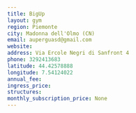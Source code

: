 ```yaml
---
title: BigUp
layout: gym
region: Piemonte
city: Madonna dell'Olmo (CN)
email: auperguasd@gmail.com
website: 
address: Via Ercole Negri di Sanfront 4
phone: 3292413683
latitude: 44.42578888
longitude: 7.54124022
annual_fee: 
ingress_price: 
structures: 
monthly_subscription_price: None
---
```


